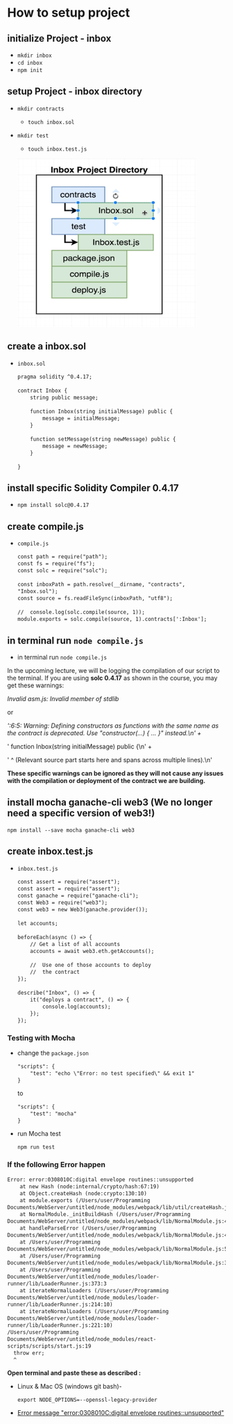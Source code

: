 #   How to setup project

##  initialize Project - inbox
-   `mkdir inbox`
-   `cd inbox`
-   `npm init`

##  setup Project - inbox directory

- `mkdir contracts`
    -   `touch inbox.sol`
- `mkdir test`
    -   `touch inbox.test.js`

    ![](./imgs/37.1_Project-File-Walkthrough.png)

## **create a inbox.sol**
-   `inbox.sol`
    ```
    pragma solidity ^0.4.17;

    contract Inbox {
        string public message;
        
        function Inbox(string initialMessage) public {
            message = initialMessage;
        }
        
        function setMessage(string newMessage) public {
            message = newMessage;
        }    
        
    }
    ```
## **install specific Solidity Compiler 0.4.17**
-   `npm install solc@0.4.17`
   
## **create compile.js**
-   `compile.js`
    ```
    const path = require("path");
    const fs = require("fs");
    const solc = require("solc");

    const inboxPath = path.resolve(__dirname, "contracts", "Inbox.sol");
    const source = fs.readFileSync(inboxPath, "utf8");

    //  console.log(solc.compile(source, 1));
    module.exports = solc.compile(source, 1).contracts[':Inbox'];
    ```

##  in terminal run `node compile.js`

-   in terminal run `node compile.js`

In the upcoming lecture, we will be logging the compilation of our script to the terminal. If you are using **solc 0.4.17** as shown in the course, you may get these warnings:

*Invalid asm.js: Invalid member of stdlib*

or

*':6:5: Warning: Defining constructors as functions with the same name as the contract is deprecated. Use "constructor(...) { ... }" instead.\n' +*

'    function Inbox(string initialMessage) public {\n' +

'    ^ (Relevant source part starts here and spans across multiple lines).\n'

**These specific warnings can be ignored as they will not cause any issues with the compilation or deployment of the contract we are building.**

##  install mocha ganache-cli web3 (We no longer need a specific version of web3!)

```
npm install --save mocha ganache-cli web3
```

## **create inbox.test.js**
-   `inbox.test.js`
    ```
    const assert = require("assert");
    const assert = require("assert");
    const ganache = require("ganache-cli");
    const Web3 = require("web3");
    const web3 = new Web3(ganache.provider());

    let accounts;

    beforeEach(async () => {
        // Get a list of all accounts
        accounts = await web3.eth.getAccounts();

        //  Use one of those accounts to deploy
        //  the contract
    });

    describe("Inbox", () => {
        it("deploys a contract", () => {
            console.log(accounts);
        });
    });
    ```
###  Testing with Mocha 

-   change the `package.json`
    ```
    "scripts": {
        "test": "echo \"Error: no test specified\" && exit 1"
    }
    ```
    to
    ```
    "scripts": {
        "test": "mocha"
    }
    ```
-   run Mocha test 
    ```
    npm run test
    ```
###  **If the following Error happen**

```
Error: error:0308010C:digital envelope routines::unsupported
    at new Hash (node:internal/crypto/hash:67:19)
    at Object.createHash (node:crypto:130:10)
    at module.exports (/Users/user/Programming Documents/WebServer/untitled/node_modules/webpack/lib/util/createHash.js:135:53)
    at NormalModule._initBuildHash (/Users/user/Programming Documents/WebServer/untitled/node_modules/webpack/lib/NormalModule.js:417:16)
    at handleParseError (/Users/user/Programming Documents/WebServer/untitled/node_modules/webpack/lib/NormalModule.js:471:10)
    at /Users/user/Programming Documents/WebServer/untitled/node_modules/webpack/lib/NormalModule.js:503:5
    at /Users/user/Programming Documents/WebServer/untitled/node_modules/webpack/lib/NormalModule.js:358:12
    at /Users/user/Programming Documents/WebServer/untitled/node_modules/loader-runner/lib/LoaderRunner.js:373:3
    at iterateNormalLoaders (/Users/user/Programming Documents/WebServer/untitled/node_modules/loader-runner/lib/LoaderRunner.js:214:10)
    at iterateNormalLoaders (/Users/user/Programming Documents/WebServer/untitled/node_modules/loader-runner/lib/LoaderRunner.js:221:10)
/Users/user/Programming Documents/WebServer/untitled/node_modules/react-scripts/scripts/start.js:19
  throw err;
  ^
```

**Open terminal and paste these as described :**

-   Linux & Mac OS (windows git bash)-
    ```
    export NODE_OPTIONS=--openssl-legacy-provider
    ```

- [Error message "error:0308010C:digital envelope routines::unsupported"](https://stackoverflow.com/questions/69692842/error-message-error0308010cdigital-envelope-routinesunsupported)